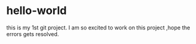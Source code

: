 # hello-world
this is my 1st git project.
I am so excited to work on this project ,hope the errors gets resolved.
